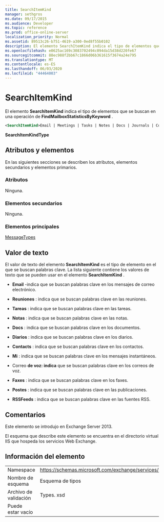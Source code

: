 ```yaml
---
title: SearchItemKind
manager: sethgros
ms.date: 09/17/2015
ms.audience: Developer
ms.topic: reference
ms.prod: office-online-server
localization_priority: Normal
ms.assetid: 89513c26-b751-4619-a300-0ed8f55b0102
description: El elemento SearchItemKind indica el tipo de elementos que se buscan en una operación de FindMailboxStatisticsByKeyword.
ms.openlocfilehash: e0625ac169c3083702494c094da15d38d220fe67
ms.sourcegitcommit: 88ec988f2bb67c1866d06b361615f3674a24e795
ms.translationtype: MT
ms.contentlocale: es-ES
ms.lasthandoff: 06/03/2020
ms.locfileid: "44464003"
---
```

# <a name="searchitemkind"></a>SearchItemKind

El elemento **SearchItemKind** indica el tipo de elementos que se buscan en una operación de **FindMailboxStatisticsByKeyword** . 
  
```XML
<SearchItemKind>Email | Meetings | Tasks | Notes | Docs | Journals | Contacts | Im | Voicemail | Faxes | Posts | Rssfeeds</SearchItemKind>
```

 **SearchItemKindType**
## <a name="attributes-and-elements"></a>Atributos y elementos

En las siguientes secciones se describen los atributos, elementos secundarios y elementos primarios.
  
### <a name="attributes"></a>Atributos

Ninguna.
  
### <a name="child-elements"></a>Elementos secundarios

Ninguna.
  
### <a name="parent-elements"></a>Elementos principales

[MessageTypes](messagetypes.md)
  
## <a name="text-value"></a>Valor de texto

El valor de texto del elemento **SearchItemKind** es el tipo de elemento en el que se buscan palabras clave. La lista siguiente contiene los valores de texto que se pueden usar en el elemento **SearchItemKind** . 
  
- **Email** -indica que se buscan palabras clave en los mensajes de correo electrónico. 
    
- **Reuniones** : indica que se buscan palabras clave en las reuniones. 
    
- **Tareas** : indica que se buscan palabras clave en las tareas. 
    
- **Notas** : indica que se buscan palabras clave en las notas. 
    
- **Docs** : indica que se buscan palabras clave en los documentos. 
    
- **Diarios** : indica que se buscan palabras clave en los diarios. 
    
- **Contacts** : indica que se buscan palabras clave en los contactos. 
    
- **Mi** : indica que se buscan palabras clave en los mensajes instantáneos. 
    
- Correo **de voz: indica** que se buscan palabras clave en los correos de voz. 
    
- **Faxes** : indica que se buscan palabras clave en los faxes. 
    
- **Postes** : indica que se buscan palabras clave en las publicaciones. 
    
- **RSSFeeds** : indica que se buscan palabras clave en las fuentes RSS. 
    
## <a name="remarks"></a>Comentarios

Este elemento se introdujo en Exchange Server 2013.
  
El esquema que describe este elemento se encuentra en el directorio virtual IIS que hospeda los servicios Web Exchange.
  
## <a name="element-information"></a>Información del elemento

|||
|:-----|:-----|
|Namespace  <br/> |https://schemas.microsoft.com/exchange/services/2006/types  <br/> |
|Nombre de esquema  <br/> |Esquema de tipos  <br/> |
|Archivo de validación  <br/> |Types. xsd  <br/> |
|Puede estar vacío  <br/> ||
   

